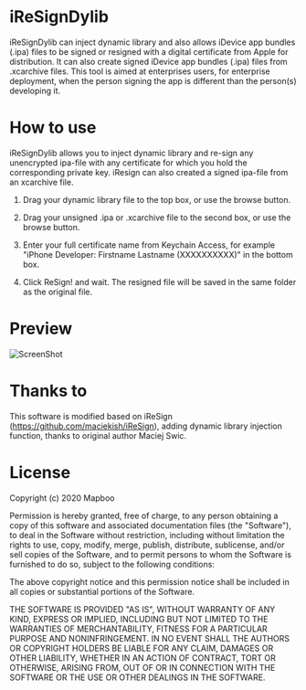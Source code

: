 iReSignDylib
=======

iReSignDylib can inject dynamic library and also allows iDevice app bundles (.ipa) files to be signed or resigned with a digital certificate from Apple for distribution. It can also create signed iDevice app bundles (.ipa) files from .xcarchive files.  This tool is aimed at enterprises users, for enterprise deployment, when the person signing the app is different than the person(s) developing it.

How to use
=======

iReSignDylib allows you to inject dynamic library and re-sign any unencrypted ipa-file with any certificate for which you hold the corresponding private key. iResign can also created a signed ipa-file from an xcarchive file.

1. Drag your dynamic library file to the top box, or use the browse button.

2. Drag your unsigned .ipa or .xcarchive file to the second box, or use the browse button.

3. Enter your full certificate name from Keychain Access, for example "iPhone Developer: Firstname Lastname (XXXXXXXXXX)" in the bottom box.

4. Click ReSign! and wait. The resigned file will be saved in the same folder as the original file.

Preview
=======
![ScreenShot](https://raw.githubusercontent.com/mapboo/iReSignDylib/master/ScreenShot.png)


Thanks to
=======
This software is modified based on iReSign (https://github.com/maciekish/iReSign), adding dynamic library injection function, thanks to original author Maciej Swic.


License
=======

Copyright (c) 2020 Mapboo

Permission is hereby granted, free of charge, to any person obtaining a copy
of this software and associated documentation files (the "Software"), to deal
in the Software without restriction, including without limitation the rights
to use, copy, modify, merge, publish, distribute, sublicense, and/or sell
copies of the Software, and to permit persons to whom the Software is
furnished to do so, subject to the following conditions:

The above copyright notice and this permission notice shall be included in
all copies or substantial portions of the Software.

THE SOFTWARE IS PROVIDED "AS IS", WITHOUT WARRANTY OF ANY KIND, EXPRESS OR
IMPLIED, INCLUDING BUT NOT LIMITED TO THE WARRANTIES OF MERCHANTABILITY,
FITNESS FOR A PARTICULAR PURPOSE AND NONINFRINGEMENT. IN NO EVENT SHALL THE
AUTHORS OR COPYRIGHT HOLDERS BE LIABLE FOR ANY CLAIM, DAMAGES OR OTHER
LIABILITY, WHETHER IN AN ACTION OF CONTRACT, TORT OR OTHERWISE, ARISING FROM,
OUT OF OR IN CONNECTION WITH THE SOFTWARE OR THE USE OR OTHER DEALINGS IN
THE SOFTWARE.

